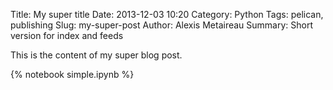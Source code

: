 Title: My super title
Date: 2013-12-03 10:20
Category: Python
Tags: pelican, publishing
Slug: my-super-post
Author: Alexis Metaireau
Summary: Short version for index and feeds

This is the content of my super blog post.

{% notebook simple.ipynb %}



